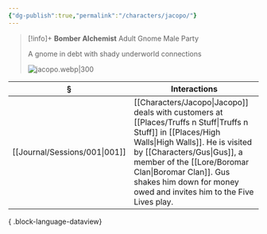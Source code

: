 ```yaml
---
{"dg-publish":true,"permalink":"/characters/jacopo/"}
---
```


> [!info]+
> **Bomber Alchemist**
> Adult Gnome Male
> Party
> 
> A gnome in debt with shady underworld connections
> 
> ![jacopo.webp|300](/img/user/z_attachments/jacopo.webp)

| §                                | Interactions                                                                                                                                                                                                    |
| -------------------------------- | --------------------------------------------------------------------------------------------------------------------------------------------------------------------------------------------------------------- |
| [[Journal/Sessions/001\|001]] | [[Characters/Jacopo\|Jacopo]] deals with customers at [[Places/Truffs n Stuff\|Truffs n Stuff]] in [[Places/High Walls\|High Walls]]. He is visited by [[Characters/Gus\|Gus]], a member of the [[Lore/Boromar Clan\|Boromar Clan]]. Gus shakes him down for money owed and invites him to the Five Lives play. |

{ .block-language-dataview}